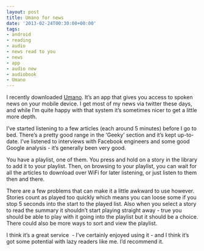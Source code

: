 ```yaml
---
layout: post
title: Umano for news
date: '2013-02-24T00:30:00+00:00'
tags:
- android
- reading
- audio
- news read to you
- news
- app
- audio new
- audiobook
- Umano
---
```

I recently downloaded [Umano](http://umanoapp.com/). It’s an app that gives you access to spoken news on your mobile device. I get most of my news via twitter these days, and while I’m quite happy with that system it’s sometimes nicer to get a little more depth.

I’ve started listening to a few articles (each around 5 minutes) before I go to bed. There’s a pretty good range in the ‘Geeky’ section and it’s kept up-to-date. I’ve listened to interviews with Facebook engineers and some good Google analysis - it’s generally been very good.

You have a playlist, one of them. You press and hold on a story in the library to add it to your playlist. Then, on browsing to your playlist, you can wait for all the articles to download over WiFi for later listening, or just listen to them then and there.

There are a few problems that can make it a little awkward to use however. Stories count as played too quickly which means you can loose some if you stop 5 seconds into the start to the played list. Also when you select a story to read the summary it shouldn’t start playing straight away - true you should be able to play with it going into the playlist but it should be a choice. There could also be more ways to sort and view the playlist.

I think it’s a great service  - I’ve certainly enjoyed using it - and I think it’s got some potential with lazy readers like me. I’d recommend it.

